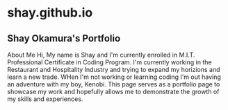 # shay.github.io
## Shay Okamura's Portfolio
About Me
Hi, My name is Shay and I'm currently enrolled in M.I.T. Professional Certificate in Coding Program. I'm currently working in the Restaurant and Hospitality Industry and trying to expand my horizions and learn a new trade. WHen I'm not working or learning coding I'm out having an adventure with my boy, Kenobi.
This page serves as a portfolio page to showcase my work and hopefully allows me to demonstrate the growth of my skills and experiences.
